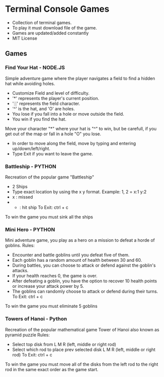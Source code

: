 # Terminal Console Games
- Collection of terminal games.
- To play it must download file of the game.
- Games are updated/added constantly
- MIT License

## Games
### Find Your Hat - NODE.JS
Simple adventure game where the player navigates a field to find a hidden hat while avoiding holes.
- Customize Field and level of difficulty.
- '*' represents the player's current position.
- '░' represents the field character.
- '^' is the hat, and 'O' are holes.
- You lose if you fall into a hole or move outside the field.
- You win if you find the hat.

Move your character "*" where your hat is "^" to win, but be carefull, if you get out of the map or fall in a hole "O" you lose.
- In order to move along the field, move by typing and entering up/down/left/right.
- Type Exit if you want to leave the game.

### Battleship - PYTHON
Recreation of the popular game "Battleship"
- 2 Ships 
- Type exact location by using the x y format. Example: 1, 2 = x:1 y:2
- x : missed
- * : hit ship
To Exit: ctrl + c 

To win the game you must sink all the ships

### Mini Hero - PYTHON
Mini adventure game, you play as a hero on a mission to defeat a horde of goblins.
Rules:
- Encounter and battle goblins until you defeat five of them.
- Each goblin has a random amount of health between 30 and 60.
- During battles, you can choose to attack or defend against the goblin's attacks.
- If your health reaches 0, the game is over.
- After defeating a goblin, you have the option to recover 10 health points or increase your attack power by 5.
- The goblins can randomly choose to attack or defend during their turns.
To Exit: ctrl + c

To win the game you must eliminate 5 goblins

### Towers of Hanoi - Python
Recreation of the popular mathematical game Tower of Hanoi also known as pyramid puzzle
Rules:
- Select top disk from L M R (left, middle or right rod)
- Select which rod to place prev selected disk L M R (left, middle or right rod)
To Exit: ctrl + c

To win the game you must move all of the disks from the left rod to the right rod in the same exact order as the game start.
